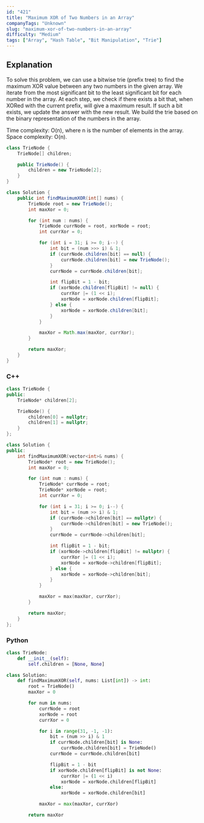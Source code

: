 ```yaml
---
id: "421"
title: "Maximum XOR of Two Numbers in an Array"
companyTags: "Unknown"
slug: "maximum-xor-of-two-numbers-in-an-array"
difficulty: "Medium"
tags: ["Array", "Hash Table", "Bit Manipulation", "Trie"]
---
```


## Explanation

To solve this problem, we can use a bitwise trie (prefix tree) to find the maximum XOR value between any two numbers in the given array. We iterate from the most significant bit to the least significant bit for each number in the array. At each step, we check if there exists a bit that, when XORed with the current prefix, will give a maximum result. If such a bit exists, we update the answer with the new result. We build the trie based on the binary representation of the numbers in the array.

Time complexity: O(n), where n is the number of elements in the array.
Space complexity: O(n).
```java
class TrieNode {
    TrieNode[] children;

    public TrieNode() {
        children = new TrieNode[2];
    }
}

class Solution {
    public int findMaximumXOR(int[] nums) {
        TrieNode root = new TrieNode();
        int maxXor = 0;

        for (int num : nums) {
            TrieNode currNode = root, xorNode = root;
            int currXor = 0;

            for (int i = 31; i >= 0; i--) {
                int bit = (num >>> i) & 1;
                if (currNode.children[bit] == null) {
                    currNode.children[bit] = new TrieNode();
                }
                currNode = currNode.children[bit];

                int flipBit = 1 - bit;
                if (xorNode.children[flipBit] != null) {
                    currXor |= (1 << i);
                    xorNode = xorNode.children[flipBit];
                } else {
                    xorNode = xorNode.children[bit];
                }
            }

            maxXor = Math.max(maxXor, currXor);
        }

        return maxXor;
    }
}
```

### C++
```cpp
class TrieNode {
public:
    TrieNode* children[2];

    TrieNode() {
        children[0] = nullptr;
        children[1] = nullptr;
    }
};

class Solution {
public:
    int findMaximumXOR(vector<int>& nums) {
        TrieNode* root = new TrieNode();
        int maxXor = 0;

        for (int num : nums) {
            TrieNode* currNode = root;
            TrieNode* xorNode = root;
            int currXor = 0;

            for (int i = 31; i >= 0; i--) {
                int bit = (num >> i) & 1;
                if (currNode->children[bit] == nullptr) {
                    currNode->children[bit] = new TrieNode();
                }
                currNode = currNode->children[bit];

                int flipBit = 1 - bit;
                if (xorNode->children[flipBit] != nullptr) {
                    currXor |= (1 << i);
                    xorNode = xorNode->children[flipBit];
                } else {
                    xorNode = xorNode->children[bit];
                }
            }

            maxXor = max(maxXor, currXor);
        }

        return maxXor;
    }
};
```

### Python
```python
class TrieNode:
    def __init__(self):
        self.children = [None, None]

class Solution:
    def findMaximumXOR(self, nums: List[int]) -> int:
        root = TrieNode()
        maxXor = 0

        for num in nums:
            currNode = root
            xorNode = root
            currXor = 0

            for i in range(31, -1, -1):
                bit = (num >> i) & 1
                if currNode.children[bit] is None:
                    currNode.children[bit] = TrieNode()
                currNode = currNode.children[bit]

                flipBit = 1 - bit
                if xorNode.children[flipBit] is not None:
                    currXor |= (1 << i)
                    xorNode = xorNode.children[flipBit]
                else:
                    xorNode = xorNode.children[bit]

            maxXor = max(maxXor, currXor)

        return maxXor
```
